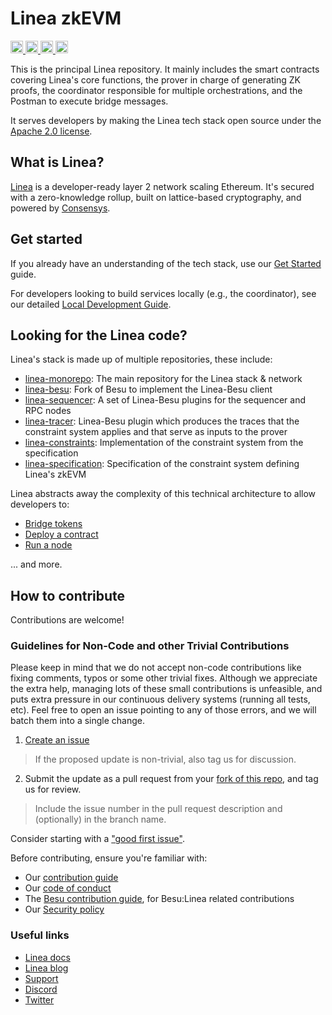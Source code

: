 # Linea zkEVM

<a href="https://twitter.com/LineaBuild">
  <img src="https://img.shields.io/twitter/follow/LineaBuild?style=for-the-badge" alt="Twitter Follow" height="20">
</a>
<a href="https://discord.com/invite/consensys">
  <img src="https://img.shields.io/badge/Discord-%235865F2.svg?style=for-the-badge&logo=discord&logoColor=white" alt="Discord" height="20">
</a>
<a href="https://github.com/Consensys/linea-monorepo/blob/main/LICENSE">
  <img src="https://img.shields.io/badge/License-Apache%202.0-blue.svg" alt="License" height="20">
</a>
<a href="https://codecov.io/gh/Consensys/linea-monorepo">
  <img src="https://codecov.io/gh/Consensys/linea-monorepo/graph/badge.svg?token=2TM55P0CGJ" alt="Codecov" height="20">
</a>

This is the principal Linea repository. It mainly includes the smart contracts covering Linea's core functions, the prover in charge of generating ZK proofs, the coordinator responsible for multiple orchestrations, and the Postman to execute bridge messages.

It serves developers by making the Linea tech stack open source under the [Apache 2.0 license](LICENSE).

## What is Linea?

[Linea](https://linea.build) is a developer-ready layer 2 network scaling Ethereum. It's secured with a zero-knowledge rollup, built on lattice-based cryptography, and powered by [Consensys](https://consensys.io).


## Get started

If you already have an understanding of the tech stack, use our [Get Started](docs/get-started.md) guide.

For developers looking to build services locally (e.g., the coordinator), see our detailed [Local Development Guide](docs/local-development-guide.md).

## Looking for the Linea code?

Linea's stack is made up of multiple repositories, these include:

- [linea-monorepo](https://github.com/Consensys/linea-monorepo): The main repository for the Linea stack & network
- [linea-besu](https://github.com/Consensys/linea-besu): Fork of Besu to implement the Linea-Besu client
- [linea-sequencer](https://github.com/Consensys/linea-sequencer): A set of Linea-Besu plugins for the sequencer and RPC nodes
- [linea-tracer](https://github.com/Consensys/linea-tracer): Linea-Besu plugin which produces the traces that the constraint system applies and that serve as inputs to the prover
- [linea-constraints](https://github.com/Consensys/linea-constraints): Implementation of the constraint system from the specification
- [linea-specification](https://github.com/Consensys/linea-specification): Specification of the constraint system defining Linea's zkEVM

Linea abstracts away the complexity of this technical architecture to allow developers to:

- [Bridge tokens](https://docs.linea.build/developers/guides/bridge)
- [Deploy a contract](https://docs.linea.build/developers/quickstart/deploy-smart-contract)
- [Run a node](https://docs.linea.build/developers/guides/run-a-node)

... and more.

## How to contribute

Contributions are welcome!

### Guidelines for Non-Code and other Trivial Contributions
Please keep in mind that we do not accept non-code contributions like fixing comments, typos or some other trivial fixes. Although we appreciate the extra help, managing lots of these small contributions is unfeasible, and puts extra pressure in our continuous delivery systems (running all tests, etc). Feel free to open an issue pointing to any of those errors, and we will batch them into a single change.

1. [Create an issue](https://github.com/Consensys/linea-monorepo/issues)
> If the proposed update is non-trivial, also tag us for discussion.
2. Submit the update as a pull request from your [fork of this repo](https://github.com/Consensys/linea-monorepo/fork), and tag us for review.
> Include the issue number in the pull request description and (optionally) in the branch name.

Consider starting with a ["good first issue"](https://github.com/ConsenSys/linea-monorepo/issues?q=is%3Aissue+is%3Aopen+label%3A%22good+first+issue%22).

Before contributing, ensure you're familiar with:

- Our [contribution guide](docs/contribute.md)
- Our [code of conduct](docs/code-of-conduct.md)
- The [Besu contribution guide](https://wiki.hyperledger.org/display/BESU/Coding+Conventions), for Besu:Linea related contributions
- Our [Security policy](docs/security.md)

### Useful links

- [Linea docs](https://docs.linea.build)
- [Linea blog](https://linea.mirror.xyz)
- [Support](https://support.linea.build)
- [Discord](https://discord.gg/linea)
- [Twitter](https://twitter.com/LineaBuild)
